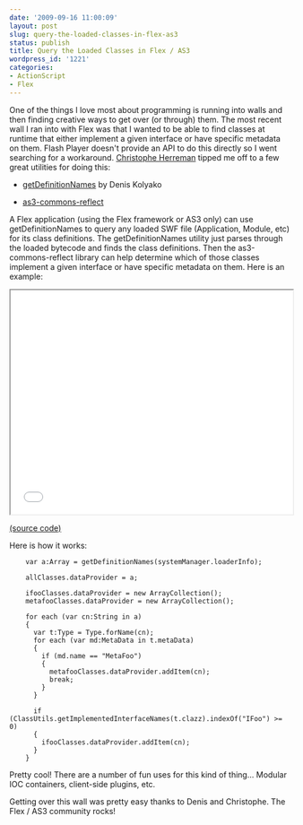 ```yaml
---
date: '2009-09-16 11:00:09'
layout: post
slug: query-the-loaded-classes-in-flex-as3
status: publish
title: Query the Loaded Classes in Flex / AS3
wordpress_id: '1221'
categories:
- ActionScript
- Flex
---
```


One of the things I love most about programming is running into walls and then finding creative ways to get over (or through) them.  The most recent wall I ran into with Flex was that I wanted to be able to find classes at runtime that either implement a given interface or have specific metadata on them.  Flash Player doesn't provide an API to do this directly so I went searching for a workaround.  [Christophe Herreman](http://www.herrodius.com/blog/) tipped me off to a few great utilities for doing this:




  * [getDefinitionNames](http://etcs.ru/pre/getDefinitionNamesSource/) by Denis Kolyako


  * [as3-commons-reflect](http://www.as3commons.org/as3-commons-reflect/index.html)



A Flex application (using the Flex framework or AS3 only) can use getDefinitionNames to query any loaded SWF file (Application, Module, etc) for its class definitions.  The getDefinitionNames utility just parses through the loaded bytecode and finds the class definitions.  Then the as3-commons-reflect library can help determine which of those classes implement a given interface or have specific metadata on them.  Here is an example:

<iframe src="/demos/GetClasses/GetClasses.html" width="100%" height="400"></iframe>

[(source code)](/demos/GetClasses/srcview/index.html)

Here is how it works:

    
    
        var a:Array = getDefinitionNames(systemManager.loaderInfo);
        
        allClasses.dataProvider = a;
        
        ifooClasses.dataProvider = new ArrayCollection();
        metafooClasses.dataProvider = new ArrayCollection();
        
        for each (var cn:String in a)
        {
          var t:Type = Type.forName(cn);
          for each (var md:MetaData in t.metaData)
          {
            if (md.name == "MetaFoo")
            {
              metafooClasses.dataProvider.addItem(cn);
              break;
            }
          }
          
          if (ClassUtils.getImplementedInterfaceNames(t.clazz).indexOf("IFoo") >= 0)
          {
            ifooClasses.dataProvider.addItem(cn);
          }
        }
    



Pretty cool!  There are a number of fun uses for this kind of thing...  Modular IOC containers, client-side plugins, etc.

Getting over this wall was pretty easy thanks to Denis and Christophe.  The Flex / AS3 community rocks!
